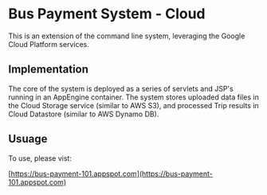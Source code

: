 # Bus Payment System - Cloud

This is an extension of the command line system, leveraging the Google Cloud Platform services.


## Implementation

The core of the system is deployed as a series of servlets and JSP's running in an AppEngine container.
The system stores uploaded data files in the Cloud Storage service (similar to AWS S3), and processed Trip results in Cloud Datastore (similar to AWS Dynamo DB).


## Usuage

To use, please vist: 

 [https://bus-payment-101.appspot.com](https://bus-payment-101.appspot.com)
